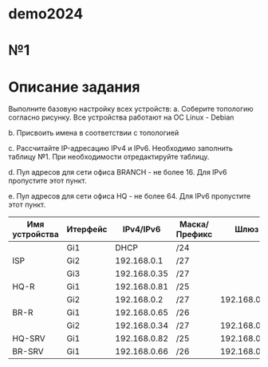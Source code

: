 # demo2024

# №1
# Описание задания
Выполните базовую настройку всех устройств:
  a. Соберите топологию согласно рисунку. Все устройства работают на OC Linux - Debian
  
  b. Присвоить имена в соответствии с топологией
  
  c. Рассчитайте IP-адресацию IPv4 и IPv6. Необходимо заполнить таблицу №1. При необходимости отредактируйте таблицу.
  
  d. Пул адресов для сети офиса BRANCH - не более 16. Для IPv6 пропустите этот пункт.
  
  e. Пул адресов для сети офиса HQ - не более 64. Для IPv6 пропустите этот пункт.

| Имя устройства | Итерфейс |  IPv4/IPv6   | Маска/Префикс |       Шлюз       |
| -------------- | -------- | ------------ | ------------- |    ----------    |
|                |  Gi1     | DHCP         | /24           |                  |
| ISP            |  Gi2     | 192.168.0.1  | /27           |                  |
|                |  Gi3     | 192.168.0.35 | /27           |                  |
| HQ-R           |  Gi1     | 192.168.0.81 | /25           |                  |
|                |  Gi2     | 192.168.0.2  | /27           | 192.168.0.1      |
| BR-R           |  Gi1     | 192.168.0.65 | /26           |                  |
|                |  Gi2     | 192.168.0.34 | /27           | 192.168.0.35     |
| HQ-SRV         |  Gi1     | 192.168.0.82 | /25           | 192.168.0.81     |
| BR-SRV         |  Gi1     | 192.168.0.66 | /26           | 192.168.0.65     |
